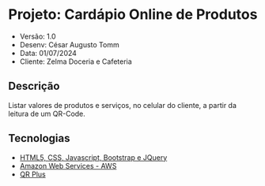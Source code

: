 # Projeto: Cardápio Online de Produtos

* Versão: 1.0
* Desenv: César Augusto Tomm
* Data: 01/07/2024
* Cliente: Zelma Doceria e Cafeteria

## Descrição

Listar valores de produtos e serviços, no celular do cliente, a partir da leitura de um QR-Code.

## Tecnologias

* [HTML5, CSS, Javascript, Bootstrap e JQuery](https://www.w3schools.com/)
* [Amazon Web Services - AWS](https://aws.amazon.com/pt/console/)
* [QR Plus](https://www.qrplus.com.br/)
